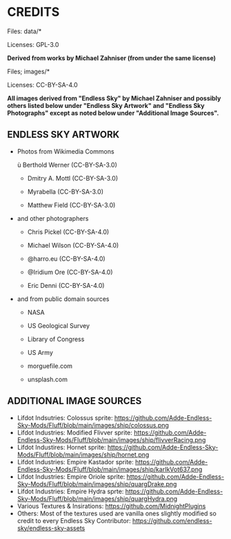 # CREDITS
Files: data/*

Licenses: GPL-3.0

**Derived from works by Michael Zahniser (from under the same license)**

Files; images/*

Licenses: CC-BY-SA-4.0

**All images derived from "Endless Sky" by Michael Zahniser and possibly others listed below under "Endless Sky Artwork" and "Endless Sky Photographs"  except as noted below under "Additional Image Sources".**

## ENDLESS SKY ARTWORK

* Photos from Wikimedia Commons

  ù Berthold Werner (CC-BY-SA-3.0)
  
  * Dmitry A. Mottl (CC-BY-SA-3.0)
  
  * Myrabella (CC-BY-SA-3.0)
  
  * Matthew Field (CC-BY-SA-3.0)
  
* and other photographers

  * Chris Pickel (CC-BY-SA-4.0)
  
  * Michael Wilson (CC-BY-SA-4.0)
  
  * @harro.eu (CC-BY-SA-4.0)
  
  * @Iridium Ore (CC-BY-SA-4.0)
  
  * Eric Denni (CC-BY-SA-4.0)
  
* and from public domain sources

  * NASA
  
  * US Geological Survey
  
  * Library of Congress
  
  * US Army
  
  * morguefile.com
  
  * unsplash.com
  

## ADDITIONAL IMAGE SOURCES
* Lifdot Indsutries: Colossus sprite: https://github.com/Adde-Endless-Sky-Mods/Fluff/blob/main/images/ship/colossus.png
* Lifdot Industries: Modified Flivver sprite: https://github.com/Adde-Endless-Sky-Mods/Fluff/blob/main/images/ship/flivverRacing.png
* Lifdot Industires: Hornet sprite: https://github.com/Adde-Endless-Sky-Mods/Fluff/blob/main/images/ship/hornet.png
* Lifdot Industries: Empire Kastador sprite: https://github.com/Adde-Endless-Sky-Mods/Fluff/blob/main/images/ship/karIkVot637.png
* Lifdot Industries: Empire Oriole sprite: https://github.com/Adde-Endless-Sky-Mods/Fluff/blob/main/images/ship/quargDrake.png
* Lifdot Industries: Empire Hydra sprte: https://github.com/Adde-Endless-Sky-Mods/Fluff/blob/main/images/ship/quargHydra.png
* Various Textures & Insirations: https://github.com/MidnightPlugins
* Others: Most of the textures used are vanilla ones slightly modified so credit to every Endless Sky Contributor: https://github.com/endless-sky/endless-sky-assets 
